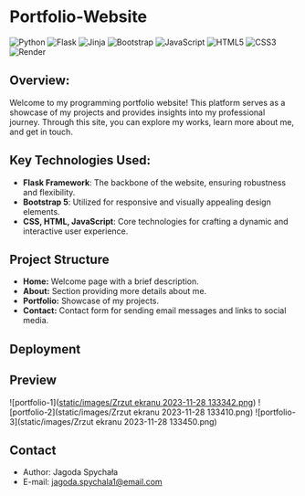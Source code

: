 # Portfolio-Website
![Python](https://img.shields.io/badge/python-3670A0?style=for-the-badge&logo=python&logoColor=ffdd54)
![Flask](https://img.shields.io/badge/flask-%23000.svg?style=for-the-badge&logo=flask&logoColor=white)
![Jinja](https://img.shields.io/badge/jinja-white.svg?style=for-the-badge&logo=jinja&logoColor=black)
![Bootstrap](https://img.shields.io/badge/bootstrap-%23563D7C.svg?style=for-the-badge&logo=bootstrap&logoColor=white)
![JavaScript](https://img.shields.io/badge/javascript-%23323330.svg?style=for-the-badge&logo=javascript&logoColor=%23F7DF1E)
![HTML5](https://img.shields.io/badge/html5-%23E34F26.svg?style=for-the-badge&logo=html5&logoColor=white)
![CSS3](https://img.shields.io/badge/css3-%231572B6.svg?style=for-the-badge&logo=css3&logoColor=white)
![Render](https://img.shields.io/badge/Render-%46E3B7.svg?style=for-the-badge&logo=render&logoColor=white)

## Overview:
Welcome to my programming portfolio website! This platform serves as a showcase of my projects and provides insights into my professional journey. Through this site, you can explore my works, learn more about me, and get in touch.

## Key Technologies Used:

- **Flask Framework**: The backbone of the website, ensuring robustness and flexibility.
- **Bootstrap 5**: Utilized for responsive and visually appealing design elements.
- **CSS, HTML, JavaScript**: Core technologies for crafting a dynamic and interactive user experience.

## Project Structure

- **Home:** Welcome page with a brief description.
- **About:** Section providing more details about me.
- **Portfolio:** Showcase of my projects.
- **Contact:** Contact form for sending email messages and links to social media.

## Deployment

## Preview
![portfolio-1]([static/images/Zrzut ekranu 2023-11-28 133342.png](https://github.com/toster3d/Portfolio-Website/blob/main/static/images/Zrzut%20ekranu%202023-11-14%20134411.png))
![portfolio-2](static/images/Zrzut ekranu 2023-11-28 133410.png)
![portfolio-3](static/images/Zrzut ekranu 2023-11-28 133450.png)


## Contact
- Author: Jagoda Spychała
- E-mail: jagoda.spychala1@email.com
